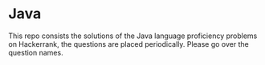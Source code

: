 # Java
This repo consists the solutions of the Java language proficiency problems on Hackerrank,
the questions are placed periodically. Please go over the question names.
